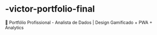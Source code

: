 # -victor-portfolio-final
🚀 Portfólio Profissional - Analista de Dados | Design Gamificado + PWA + Analytics
